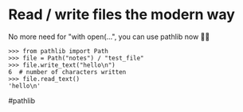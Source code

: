 # Read / write files the modern way

No more need for "with open(...", you can use pathlib now 🐍😍

```
>>> from pathlib import Path
>>> file = Path("notes") / "test_file"
>>> file.write_text("hello\n")
6  # number of characters written
>>> file.read_text()
'hello\n'
```

#pathlib
